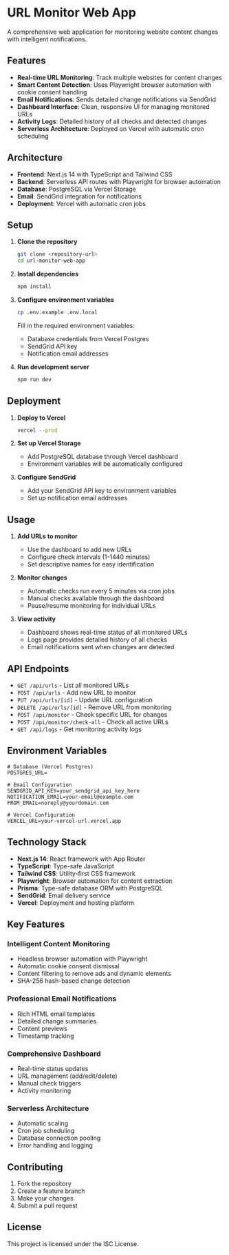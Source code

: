 # URL Monitor Web App

A comprehensive web application for monitoring website content changes with intelligent notifications.

## Features

- **Real-time URL Monitoring**: Track multiple websites for content changes
- **Smart Content Detection**: Uses Playwright browser automation with cookie consent handling
- **Email Notifications**: Sends detailed change notifications via SendGrid
- **Dashboard Interface**: Clean, responsive UI for managing monitored URLs
- **Activity Logs**: Detailed history of all checks and detected changes
- **Serverless Architecture**: Deployed on Vercel with automatic cron scheduling

## Architecture

- **Frontend**: Next.js 14 with TypeScript and Tailwind CSS
- **Backend**: Serverless API routes with Playwright for browser automation
- **Database**: PostgreSQL via Vercel Storage
- **Email**: SendGrid integration for notifications
- **Deployment**: Vercel with automatic cron jobs

## Setup

1. **Clone the repository**
   ```bash
   git clone <repository-url>
   cd url-monitor-web-app
   ```

2. **Install dependencies**
   ```bash
   npm install
   ```

3. **Configure environment variables**
   ```bash
   cp .env.example .env.local
   ```
   
   Fill in the required environment variables:
   - Database credentials from Vercel Postgres
   - SendGrid API key
   - Notification email addresses

4. **Run development server**
   ```bash
   npm run dev
   ```

## Deployment

1. **Deploy to Vercel**
   ```bash
   vercel --prod
   ```

2. **Set up Vercel Storage**
   - Add PostgreSQL database through Vercel dashboard
   - Environment variables will be automatically configured

3. **Configure SendGrid**
   - Add your SendGrid API key to environment variables
   - Set up notification email addresses

## Usage

1. **Add URLs to monitor**
   - Use the dashboard to add new URLs
   - Configure check intervals (1-1440 minutes)
   - Set descriptive names for easy identification

2. **Monitor changes**
   - Automatic checks run every 5 minutes via cron jobs
   - Manual checks available through the dashboard
   - Pause/resume monitoring for individual URLs

3. **View activity**
   - Dashboard shows real-time status of all monitored URLs
   - Logs page provides detailed history of all checks
   - Email notifications sent when changes are detected

## API Endpoints

- `GET /api/urls` - List all monitored URLs
- `POST /api/urls` - Add new URL to monitor
- `PUT /api/urls/[id]` - Update URL configuration
- `DELETE /api/urls/[id]` - Remove URL from monitoring
- `POST /api/monitor` - Check specific URL for changes
- `POST /api/monitor/check-all` - Check all active URLs
- `GET /api/logs` - Get monitoring activity logs

## Environment Variables

```env
# Database (Vercel Postgres)
POSTGRES_URL=

# Email Configuration
SENDGRID_API_KEY=your_sendgrid_api_key_here
NOTIFICATION_EMAIL=your-email@example.com
FROM_EMAIL=noreply@yourdomain.com

# Vercel Configuration
VERCEL_URL=your-vercel-url.vercel.app
```

## Technology Stack

- **Next.js 14**: React framework with App Router
- **TypeScript**: Type-safe JavaScript
- **Tailwind CSS**: Utility-first CSS framework
- **Playwright**: Browser automation for content extraction
- **Prisma**: Type-safe database ORM with PostgreSQL
- **SendGrid**: Email delivery service
- **Vercel**: Deployment and hosting platform

## Key Features

### Intelligent Content Monitoring
- Headless browser automation with Playwright
- Automatic cookie consent dismissal
- Content filtering to remove ads and dynamic elements
- SHA-256 hash-based change detection

### Professional Email Notifications
- Rich HTML email templates
- Detailed change summaries
- Content previews
- Timestamp tracking

### Comprehensive Dashboard
- Real-time status updates
- URL management (add/edit/delete)
- Manual check triggers
- Activity monitoring

### Serverless Architecture
- Automatic scaling
- Cron job scheduling
- Database connection pooling
- Error handling and logging

## Contributing

1. Fork the repository
2. Create a feature branch
3. Make your changes
4. Submit a pull request

## License

This project is licensed under the ISC License.